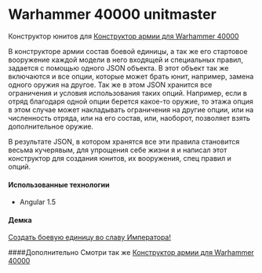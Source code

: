 # Warhammer 40000 unitmaster

Конструктор юнитов для <a href="https://github.com/munimaev/Warhammer40K-builder">Конструктор армии для Warhammer 40000</a>

В конструкторе армии состав боевой единицы, а так же его стартовое вооружение каждой модели в него входящей и специальных правил, задается с помощью одного JSON объекта. В этот объект так же включаются и все опции, которые может брать юнит, например, замена одного оружия на другое. Так же в этом JSON хранится все ограничения и условия использования таких опций. Например, если в отряд благодаря одной опции берется какое-то оружие, то этажа опция в этом случае может накладывать ограничения на другие опции, или на численность отряда, или на его состав, или, наоборот, позволяет взять дополнительное оружие.

В результате JSON, в котором хранятся все эти правила становится весьма кучерявым, для упрощения себе жизни я и написал этот конструктор для создания юнитов, их вооружения, спец правил и опций.

#### Использованные технологии
* Angular 1.5

#### Демка
<a href="https://munimaev.github.io/Warhammer40K-unitmaster/index.html">Создать боевую единицу во славу Императора!</a>

####Дополнительно
Смотри так же <a href="https://github.com/munimaev/Warhammer40K-builder">Конструктор армии для Warhammer 40000</a>
